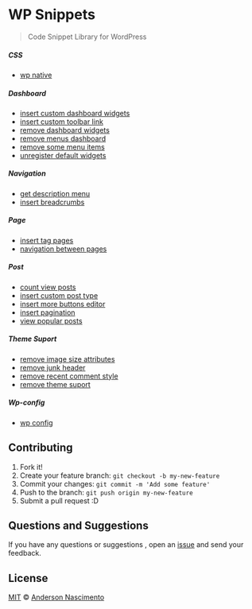 # WP Snippets

> Code Snippet Library for WordPress

##### CSS
- [wp native](https://github.com/theandersonn/wp-snippets/blob/master/css/wp-native.css)

##### Dashboard
- [insert custom dashboard widgets](https://github.com/theandersonn/wp-snippets/blob/master/dashboard/insert-custom-dashboard-widgets.php)
- [insert custom toolbar link](https://github.com/theandersonn/wp-snippets/blob/master/dashboard/insert-custom-toolbar-link.php)
- [remove dashboard widgets](https://github.com/theandersonn/wp-snippets/blob/master/dashboard/remove-dashboard-widgets.php)
- [remove menus dashboard](https://github.com/theandersonn/wp-snippets/blob/master/dashboard/remove-menus-dashboard.php)
- [remove some menu items](https://github.com/theandersonn/wp-snippets/blob/master/dashboard/remove-some-menu-items.php)
- [unregister default widgets](https://github.com/theandersonn/wp-snippets/blob/master/dashboard/unregister-default-widgets.php)

##### Navigation
- [get description menu](https://github.com/theandersonn/wp-snippets/blob/master/navegacao/get-description-menu.php)
- [insert breadcrumbs](https://github.com/theandersonn/wp-snippets/blob/master/navegacao/insert-breadcrumbs.php)


##### Page
- [insert tag pages](https://github.com/theandersonn/wp-snippets/blob/master/page/insert-tag-pages.php)
- [navigation between pages](https://github.com/theandersonn/wp-snippets/blob/master/page/navigation-between-pages.php)

##### Post
- [count view posts](https://github.com/theandersonn/wp-snippets/blob/master/post/count-view-posts.php)
- [insert custom post type](https://github.com/theandersonn/wp-snippets/blob/master/post/insert-custom-post-type.php)
- [insert more buttons editor](https://github.com/theandersonn/wp-snippets/blob/master/post/insert-more-buttons-editor.php)
- [insert pagination](https://github.com/theandersonn/wp-snippets/blob/master/post/insert-pagination.php)
- [view popular posts](https://github.com/theandersonn/wp-snippets/blob/master/post/view-popular-posts.php)

##### Theme Suport
- [remove image size attributes](https://github.com/theandersonn/wp-snippets/blob/master/theme-suport/remove-image-size-attributes.php)
- [remove junk header](https://github.com/theandersonn/wp-snippets/blob/master/theme-suport/remove-junk-header.php)
- [remove recent comment style](https://github.com/theandersonn/wp-snippets/blob/master/theme-suport/remove-recent-comment-style.php)
- [remove theme suport](https://github.com/theandersonn/wp-snippets/blob/master/theme-suport/remove-theme-suport.php)

##### Wp-config
- [wp config](https://github.com/theandersonn/wp-snippets/tree/master/wp-config)

## Contributing

1. Fork it!
2. Create your feature branch: `git checkout -b my-new-feature`
3. Commit your changes: `git commit -m 'Add some feature'`
4. Push to the branch: `git push origin my-new-feature`
5. Submit a pull request :D

## Questions and Suggestions
If you have any questions or suggestions , open an [issue](https://github.com/theandersonn/wp-snippets/issues/new) and send your feedback.

## License

[MIT](https://github.com/theandersonn/wp-snippets/blob/master/LICENSE-MIT.md) © [Anderson Nascimento](https://github.com/theandersonn)
